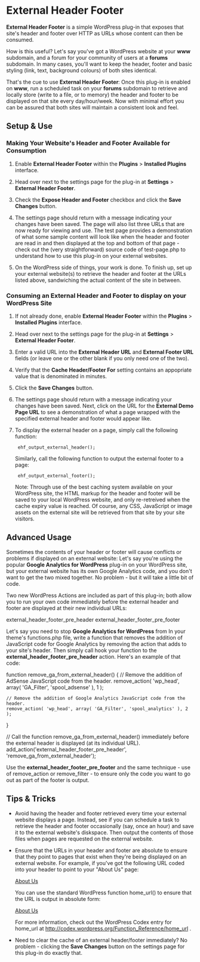 # External Header Footer #

**External Header Footer** is a simple WordPress plug-in that exposes that site's header and footer over HTTP as URLs whose content can then be consumed. 

How is this useful? Let's say you've got a WordPress website at your **www** subdomain, and a forum for your community of users at a **forums** subdomain. 
In many cases, you'll want to keep the header, footer and basic styling (link, text, background colours) of both sites identical. 

That's the cue to use **External Header Footer**: Once this plug-in is enabled on **www**, run a scheduled task on your **forums** subdomain to retrieve 
and locally store (write to a file, or to memory) the header and footer to be displayed on that site every day/hour/week. Now with minimal effort you can 
be assured that both sites will maintain a consistent look and feel.


## Setup & Use ##

### Making Your Website's Header and Footer Available for Consumption ##

1. Enable **External Header Footer** within the **Plugins** > **Installed Plugins** interface.

2. Head over next to the settings page for the plug-in at **Settings** > **External Header Footer**.

3. Check the **Expose Header and Footer** checkbox and click the **Save Changes** button.

4. The settings page should return with a message indicating your changes have been saved. The page will also list three URLs that are now ready for 
   viewing and use. The test page provides a demonstration of what some sample content will look like when the header and footer are read in and then 
   displayed at the top and bottom of that page - check out the (very straightforward) source code of test-page.php to understand how to use this 
   plug-in on your external websites.

5. On the WordPress side of things, your work is done. To finish up, set up your external website(s) to retrieve the header and footer at the URLs listed 
   above, sandwiching the actual content of the site in between. 

### Consuming an External Header and Footer to display on your WordPress Site ###

1. If not already done, enable **External Header Footer** within the **Plugins** > **Installed Plugins** interface.

2. Head over next to the settings page for the plug-in at **Settings** > **External Header Footer**.

3. Enter a valid URL into the **External Header URL** and **External Footer URL** fields (or leave one or the other blank if you only need one of the two).

4. Verify that the **Cache Header/Footer For** setting contains an appopriate value that is denominated in minutes.

5. Click the **Save Changes** button.

6. The settings page should return with a message indicating your changes have been saved. Next, click on the URL for the **External Demo Page URL** to 
   see a demonstration of what a page wrapped with the specified external header and footer would appear like.

7. To display the external header on a page, simply call the following function:

        ehf_output_external_header();

   Similarly, call the following function to output the external footer to a page:

        ehf_output_external_footer();

   Note: Through use of the best caching system available on your WordPress site, the HTML markup for the header and footer will be saved to your local 
   WordPress website, and only re-retreived when the cache expiry value is reached. Of course, any CSS, JavaScript or image assets on the external site 
   will be retrieved from that site by your site visitors.


## Advanced Usage ##

Sometimes the contents of your header or footer will cause conflicts or problems if displayed on an external website: Let's say you're using the popular 
**Google Analytics for WordPress** plug-in on your WordPress site, but your external website has its own Google Analytics code, and you don't want to get 
the two mixed together. No problem - but it will take a little bit of code. 

Two new WordPress Actions are included as part of this plug-in; both allow you to run your own code immediately before the external header and footer 
are displayed at their new individual URLs:

  external_header_footer_pre_header
  external_header_footer_pre_footer

Let's say you need to stop **Google Analytics for WordPress** from  In your theme's functions.php file, write a function that removes the addition of 
JavaScript code for Google Analytics by removing the action that adds to your site's header. Then simply call hook your function to the
**external_header_footer_pre_header** action. Here's an example of that code:

  function remove_ga_from_external_header() {
    // Remove the addition of AdSense JavaScript code from the header.
    remove_action( 'wp_head', array( 'GA_Filter', 'spool_adsense' ), 1 );

    // Remove the addition of Google Analytics JavaScript code from the header.
    remove_action( 'wp_head', array( 'GA_Filter', 'spool_analytics' ), 2 );
  }

  // Call the function remove_ga_from_external_header() immediately before the external header is displayed (at its individual URL).
  add_action('external_header_footer_pre_header', 'remove_ga_from_external_header');

Use the **external_header_footer_pre_footer** and the same technique - use of remove_action or remove_filter - to ensure only the code you want to go 
out as part of the footer is output.


## Tips & Tricks ##

* Avoid having the header and footer retrieved every time your external website displays a page. Instead, see if you can schedule a task to retrieve the 
  header and footer occasionally (say, once an hour) and save it to the external website's diskspace. Then output the contents of those files when pages 
  are requested on the external website. 

* Ensure that the URLs in your header and footer are absolute to ensure that they point to pages that exist when they're being displayed on an external 
  website. For example, if you've got the following URL coded into your header to point to your "About Us" page:

    <a href="/about-us/">About Us</a>

  You can use the standard WordPress function home_url() to ensure that the URL is output in absolute form:

    <a href="<?php home_url('/about-us/'); ?>">About Us</a>

  For more information, check out the WordPress Codex entry for home_url at http://codex.wordpress.org/Function_Reference/home_url .

* Need to clear the cache of an external header/footer immediately? No problem - clicking the **Save Changes** button on the settings page for this plug-in 
  do exactly that.
